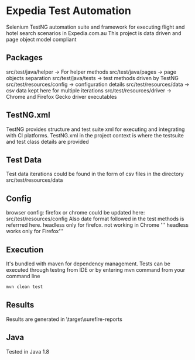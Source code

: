 # Expedia Test Automation
Selenium TestNG automation suite and framework for executing flight and hotel search scenarios in Expedia.com.au
This project is data driven and page object model compliant

## Packages

src/test/java/helper -> For helper methods
src/test/java/pages -> page objects separation
src/test/java/tests -> test methods driven by TestNG
src/test/resources/config -> configuration details
src/test/resources/data -> csv data kept here for multiple iterations
src/test/resources/driver -> Chrome and Firefox Gecko driver executables

## TestNG.xml

TestNG provides structure and test suite xml for executing and integrating with CI platforms.
TestNG.xml in the project context is where the testsuite and test class details are provided

## Test Data
Test data iterations could be found in the form of csv files in the directory src/test/resources/data

## Config

browser config: firefox or chrome could be updated here: src/test/resources/config
Also date format followed in the test methods is referrred here.
headless only for firefox. not working in Chrome
''' headless works only for Firefox'''

## Execution
It's bundled with maven for dependency management. Tests can be executed through testng from IDE
or by entering mvn command from your command line

```bash
mvn clean test
```

## Results

Results are generated in \target\surefire-reports

## Java
Tested in Java 1.8
